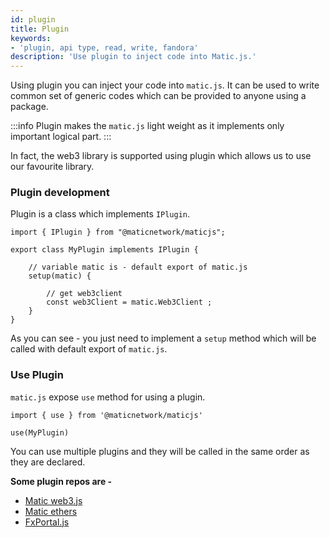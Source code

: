 ```yaml
---
id: plugin
title: Plugin
keywords: 
- 'plugin, api type, read, write, fandora'
description: 'Use plugin to inject code into Matic.js.'
---
```


Using plugin you can inject your code into `matic.js`. It can be used to write common set of generic codes which can be provided to anyone using a package.

:::info
Plugin makes the `matic.js` light weight as it implements only important logical part.
:::

In fact, the web3 library is supported using plugin which allows us to use our favourite library.

### Plugin development

Plugin is a class which implements `IPlugin`.

```
import { IPlugin } from "@maticnetwork/maticjs";

export class MyPlugin implements IPlugin {

    // variable matic is - default export of matic.js
    setup(matic) {

        // get web3client
        const web3Client = matic.Web3Client ;
    }
}
```

As you can see - you just need to implement a `setup` method which will be called with default export of `matic.js`.

### Use Plugin

`matic.js` expose `use` method for using a plugin.

```
import { use } from '@maticnetwork/maticjs'

use(MyPlugin)
```

You can use multiple plugins and they will be called in the same order as they are declared.

**Some plugin repos are -**

- [Matic web3.js](https://github.com/maticnetwork/maticjs-web3)
- [Matic ethers](https://github.com/maticnetwork/maticjs-ethers)
- [FxPortal.js](https://github.com/maticnetwork/fx-portal.js)
